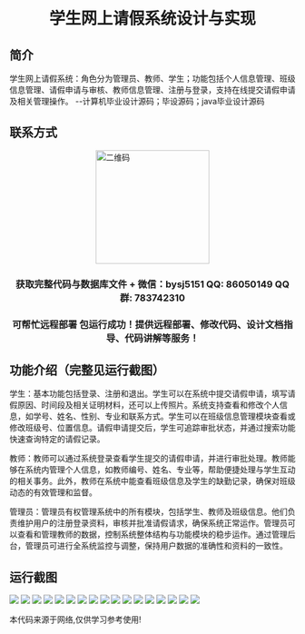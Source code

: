 <p><h1 align="center">学生网上请假系统设计与实现</h1></p>

## 简介
学生网上请假系统：角色分为管理员、教师、学生；功能包括个人信息管理、班级信息管理、请假申请与审核、教师信息管理、注册与登录，支持在线提交请假申请及相关管理操作。    --计算机毕业设计源码；毕设源码；java毕业设计源码


## 联系方式
<img src="https://bs-1329754181.cos.ap-shanghai.myqcloud.com/wx.jpg" alt="二维码" style="display: block; margin: 0 auto;" width="200px">
<p><h3 align="center">获取完整代码与数据库文件 + 微信：bysj5151 QQ: 86050149 QQ群: 783742310</h3></p>
<p><h3 align="center">可帮忙远程部署 包运行成功！提供远程部署、修改代码、设计文档指导、代码讲解等服务！</h3></p>

## 功能介绍（完整见运行截图）
学生：基本功能包括登录、注册和退出。学生可以在系统中提交请假申请，填写请假原因、时间段及相关证明材料，还可以上传照片。系统支持查看和修改个人信息，如学号、姓名、性别、专业和联系方式。学生可以在班级信息管理模块查看或修改班级号、位置信息。请假申请提交后，学生可追踪审批状态，并通过搜索功能快速查询特定的请假记录。

教师：教师可以通过系统登录查看学生提交的请假申请，并进行审批处理。教师能够在系统内管理个人信息，如教师编号、姓名、专业等，帮助便捷处理与学生互动的相关事务。此外，教师在系统中能查看班级信息及学生的缺勤记录，确保对班级动态的有效管理和监督。

管理员：管理员有权管理系统中的所有模块，包括学生、教师及班级信息。他们负责维护用户的注册登录资料，审核并批准请假请求，确保系统正常运作。管理员可以查看和管理教师的数据，控制系统整体结构与功能模块的稳步运作。通过管理后台，管理员可进行全系统监控与调整，保持用户数据的准确性和资料的一致性。


## 运行截图
![](https://bs-1329754181.cos.ap-shanghai.myqcloud.com/spring/StudentLeaveSystemDesignAndImplementation/img/001.jpg)
![](https://bs-1329754181.cos.ap-shanghai.myqcloud.com/spring/StudentLeaveSystemDesignAndImplementation/img/002.jpg)
![](https://bs-1329754181.cos.ap-shanghai.myqcloud.com/spring/StudentLeaveSystemDesignAndImplementation/img/003.jpg)
![](https://bs-1329754181.cos.ap-shanghai.myqcloud.com/spring/StudentLeaveSystemDesignAndImplementation/img/004.jpg)
![](https://bs-1329754181.cos.ap-shanghai.myqcloud.com/spring/StudentLeaveSystemDesignAndImplementation/img/005.jpg)
![](https://bs-1329754181.cos.ap-shanghai.myqcloud.com/spring/StudentLeaveSystemDesignAndImplementation/img/006.jpg)
![](https://bs-1329754181.cos.ap-shanghai.myqcloud.com/spring/StudentLeaveSystemDesignAndImplementation/img/007.jpg)
![](https://bs-1329754181.cos.ap-shanghai.myqcloud.com/spring/StudentLeaveSystemDesignAndImplementation/img/008.jpg)
![](https://bs-1329754181.cos.ap-shanghai.myqcloud.com/spring/StudentLeaveSystemDesignAndImplementation/img/009.jpg)
![](https://bs-1329754181.cos.ap-shanghai.myqcloud.com/spring/StudentLeaveSystemDesignAndImplementation/img/010.jpg)
![](https://bs-1329754181.cos.ap-shanghai.myqcloud.com/spring/StudentLeaveSystemDesignAndImplementation/img/011.jpg)
![](https://bs-1329754181.cos.ap-shanghai.myqcloud.com/spring/StudentLeaveSystemDesignAndImplementation/img/012.jpg)
![](https://bs-1329754181.cos.ap-shanghai.myqcloud.com/spring/StudentLeaveSystemDesignAndImplementation/img/013.jpg)
![](https://bs-1329754181.cos.ap-shanghai.myqcloud.com/spring/StudentLeaveSystemDesignAndImplementation/img/014.jpg)
![](https://bs-1329754181.cos.ap-shanghai.myqcloud.com/spring/StudentLeaveSystemDesignAndImplementation/img/015.jpg)
![](https://bs-1329754181.cos.ap-shanghai.myqcloud.com/spring/StudentLeaveSystemDesignAndImplementation/img/016.jpg)
![](https://bs-1329754181.cos.ap-shanghai.myqcloud.com/spring/StudentLeaveSystemDesignAndImplementation/img/017.jpg)

<p>本代码来源于网络,仅供学习参考使用!</p>
